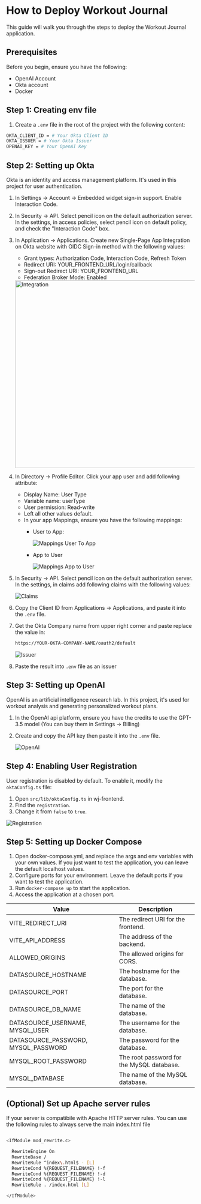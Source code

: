 # How to Deploy Workout Journal

This guide will walk you through the steps to deploy the Workout Journal application.

## Prerequisites

Before you begin, ensure you have the following:

- OpenAI Account
- Okta account
- Docker

## Step 1: Creating env file

1. Create a `.env` file in the root of the project with the following content:

```bash
OKTA_CLIENT_ID = # Your Okta Client ID
OKTA_ISSUER = # Your Okta Issuer
OPENAI_KEY = # Your OpenAI Key
```

## Step 2: Setting up Okta

Okta is an identity and access management platform. It's used in this project for user authentication.

1. In Settings -> Account -> Embedded widget sign-in support. Enable Interaction Code.
2. In Security -> API. Select pencil icon on the default authorization server. In the settings, in access policies,
   select pencil icon on default policy, and check the "Interaction Code" box.
3. In Application -> Applications. Create new Single-Page App Integration on Okta website with OIDC Sign-in method with
   the following values:
    * Grant types: Authorization Code, Interaction Code, Refresh Token
    * Redirect URI: YOUR_FRONTEND_URL/login/callback
    * Sign-out Redirect URI: YOUR_FRONTEND_URL
    * Federation Broker Mode: Enabled

   <img src="assets/1.png" alt="Integration" width="500">
4. In Directory -> Profile Editor. Click your app user and add following attribute:
    * Display Name: User Type
    * Variable name: userType
    * User permission: Read-write
    * Left all other values default.
    * In your app Mappings, ensure you have the following mappings:
      * User to App:
      
        ![Mappings User To App](./assets/mappings_user_to_app.png)
      * App to User
      
        ![Mappings App to User](./assets/mappings_app_to_user.png)
      
5. In Security -> API. Select pencil icon on the default authorization server. In the settings, in claims add following
   claims with the following values:

   ![Claims](./assets/2.png)
6. Copy the Client ID from Applications -> Applications, and paste it into the `.env` file.
7. Get the Okta Company name from upper right corner and paste replace the value in: 
   ``` bash 
   https://YOUR-OKTA-COMPANY-NAME/oauth2/default
   ```
   ![Issuer](./assets/issuer.png)
8. Paste the result into `.env` file as an issuer

## Step 3: Setting up OpenAI


OpenAI is an artificial intelligence research lab. In this project, it's used for workout analysis and generating personalized workout plans.

1. In the OpenAI api platform, ensure you have the credits to use the GPT-3.5 model (You can buy them in Settings -> Billing)
2. Create and copy the API key then paste it into the `.env` file.

   ![OpenAI](./assets/openai.png)

## Step 4: Enabling User Registration

User registration is disabled by default. To enable it, modify the `oktaConfig.ts` file:

1. Open `src/lib/oktaConfig.ts` in wj-frontend.
2. Find the `registration`.
3. Change it from `false` to `true`.

![Registration](./assets/registration.png)

## Step 5: Setting up Docker Compose

1. Open docker-compose.yml, and replace the args and env variables with your own values. If you just want to test the
   application, you can leave the default localhost values.
2. Configure ports for your environment. Leave the default ports if you want to test the application.
3. Run `docker-compose up` to start the application.
4. Access the application at a chosen port.

| Value                               | Description                               |
|-------------------------------------|-------------------------------------------|
| VITE_REDIRECT_URI                   | The redirect URI for the frontend.        |
| VITE_API_ADDRESS                    | The address of the backend.               |
| ALLOWED_ORIGINS                     | The allowed origins for CORS.             |
| DATASOURCE_HOSTNAME                 | The hostname for the database.            |
| DATASOURCE_PORT                     | The port for the database.                |
| DATASOURCE_DB_NAME                  | The name of the database.                 |
| DATASOURCE_USERNAME, MYSQL_USER     | The username for the database.            |
| DATASOURCE_PASSWORD, MYSQL_PASSWORD | The password for the database.            |
| MYSQL_ROOT_PASSWORD                 | The root password for the MySQL database. |
| MYSQL_DATABASE                      | The name of the MySQL database.           |

## (Optional) Set up Apache server rules
If your server is compatibile with Apache HTTP server rules. You can use the following rules to always serve the main index.html file
``` bash

<IfModule mod_rewrite.c>

  RewriteEngine On
  RewriteBase /
  RewriteRule ^index\.html$ - [L]
  RewriteCond %{REQUEST_FILENAME} !-f
  RewriteCond %{REQUEST_FILENAME} !-d
  RewriteCond %{REQUEST_FILENAME} !-l
  RewriteRule . /index.html [L]

</IfModule>
```


